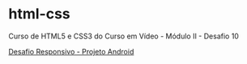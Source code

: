 # html-css
Curso de HTML5 e CSS3 do Curso em Vídeo - Módulo II - Desafio 10

<a href="https://viniciusm0raes.github.io/projeto-android/index.html" target="_blank"> Desafio Responsivo - Projeto Android</a>